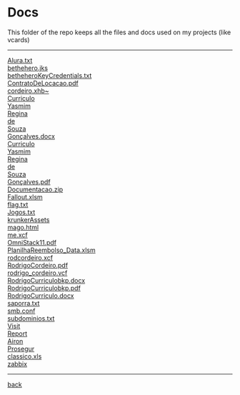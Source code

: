 # Docs
This folder of the repo keeps all the files and docs used on my projects (like vcards)

---------------------------
[Alura.txt](Alura.txt)<br>
[bethehero.jks](bethehero.jks)<br>
[betheheroKeyCredentials.txt](betheheroKeyCredentials.txt)<br>
[ContratoDeLocacao.pdf](ContratoDeLocacao.pdf)<br>
[cordeiro.xhb~](cordeiro.xhb~)<br>
[Curriculo](Curriculo)<br>
[Yasmim](Yasmim)<br>
[Regina](Regina)<br>
[de](de)<br>
[Souza](Souza)<br>
[Gonçalves.docx](Gonçalves.docx)<br>
[Curriculo](Curriculo)<br>
[Yasmim](Yasmim)<br>
[Regina](Regina)<br>
[de](de)<br>
[Souza](Souza)<br>
[Gonçalves.pdf](Gonçalves.pdf)<br>
[Documentacao.zip](Documentacao.zip)<br>
[Fallout.xlsm](Fallout.xlsm)<br>
[flag.txt](flag.txt)<br>
[Jogos.txt](Jogos.txt)<br>
[krunkerAssets](krunkerAssets)<br>
[mago.html](mago.html)<br>
[me.xcf](me.xcf)<br>
[OmniStack11.pdf](OmniStack11.pdf)<br>
[PlanilhaReembolso_Data.xlsm](PlanilhaReembolso_Data.xlsm)<br>
[rodcordeiro.xcf](rodcordeiro.xcf)<br>
[RodrigoCordeiro.pdf](RodrigoCordeiro.pdf)<br>
[rodrigo_cordeiro.vcf](rodrigo_cordeiro.vcf)<br>
[RodrigoCurriculobkp.docx](RodrigoCurriculobkp.docx)<br>
[RodrigoCurriculobkp.pdf](RodrigoCurriculobkp.pdf)<br>
[RodrigoCurriculo.docx](RodrigoCurriculo.docx)<br>
[saporra.txt](saporra.txt)<br>
[smb.conf](smb.conf)<br>
[subdominios.txt](subdominios.txt)<br>
[Visit](Visit)<br>
[Report](Report)<br>
[Airon](Airon)<br>
[Prosegur](Prosegur)<br>
[classico.xls](classico.xls)<br>
[zabbix](zabbix)<br>

---------------------------

[back](../)
